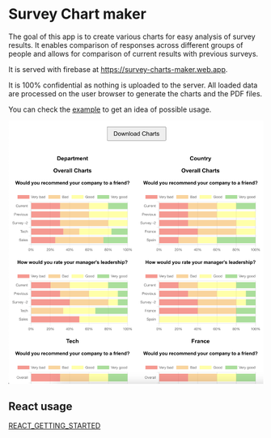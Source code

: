 # Survey Chart maker

The goal of this app is to create various charts for easy analysis of survey results. It enables comparison of responses across different groups of people and allows for comparison of current results with previous surveys.

It is served with firebase at https://survey-charts-maker.web.app.

It is 100% confidential as nothing is uploaded to the server. All loaded data are processed on the user browser to generate the charts and the PDF files.

You can check the [example](example/) to get an idea of possible usage.

![Generated charts](https://github.com/papa-cool/survey-charts-maker/blob/master/example/Step%204.png)

## React usage

[REACT_GETTING_STARTED](REACT_GETTING_STARTED.md)
